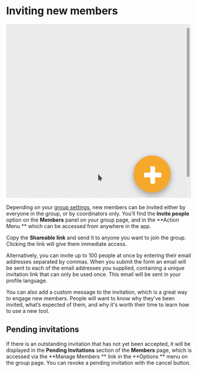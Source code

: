 # Inviting new members

<img class="screenshot" alt="Action menu" src="action_menu.gif" />

Depending on your [group settings](group_settings.html), new members can be invited either by everyone in the group, or by coordinators only. You’ll find the **Invite people** option on the **Members** panel on your group page, and in the **Action Menu ** which can be accessed from anywhere in the app.

Copy the **Shareable link** and send it to anyone you want to join the group. Clicking the link will give them immediate access.

Alternatively, you can invite up to 100 people at once by entering their email addresses separated by commas. When you submit the form an email will be sent to each of the email addresses you supplied, containing a unique invitation link that can only be used once. This email will be sent in your profile language.

You can also add a custom message to the invitation, which is a great way to engage new members. People will want to know why they’ve been invited, what’s expected of them, and why it's worth their time to learn how to use a new tool.


## Pending invitations

If there is an outstanding invitation that has not yet been accepted, it will be displayed in the **Pending Invitations** section of the **Members** page, which is accessed via the **Manage Members ** link in the **Options ** menu on the group page. You can revoke a pending invitation with the cancel button.
